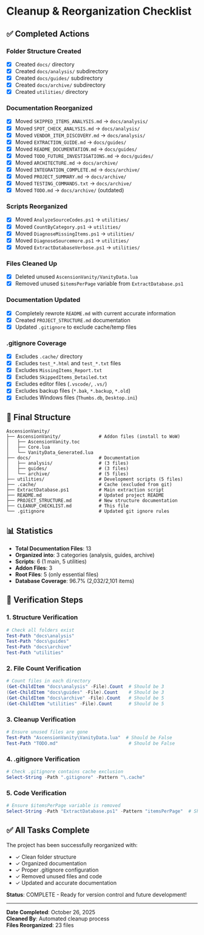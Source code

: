 # Cleanup & Reorganization Checklist

## ✅ Completed Actions

### Folder Structure Created
- [x] Created `docs/` directory
- [x] Created `docs/analysis/` subdirectory
- [x] Created `docs/guides/` subdirectory  
- [x] Created `docs/archive/` subdirectory
- [x] Created `utilities/` directory

### Documentation Reorganized
- [x] Moved `SKIPPED_ITEMS_ANALYSIS.md` → `docs/analysis/`
- [x] Moved `SPOT_CHECK_ANALYSIS.md` → `docs/analysis/`
- [x] Moved `VENDOR_ITEM_DISCOVERY.md` → `docs/analysis/`
- [x] Moved `EXTRACTION_GUIDE.md` → `docs/guides/`
- [x] Moved `README_DOCUMENTATION.md` → `docs/guides/`
- [x] Moved `TODO_FUTURE_INVESTIGATIONS.md` → `docs/guides/`
- [x] Moved `ARCHITECTURE.md` → `docs/archive/`
- [x] Moved `INTEGRATION_COMPLETE.md` → `docs/archive/`
- [x] Moved `PROJECT_SUMMARY.md` → `docs/archive/`
- [x] Moved `TESTING_COMMANDS.txt` → `docs/archive/`
- [x] Moved `TODO.md` → `docs/archive/` (outdated)

### Scripts Reorganized
- [x] Moved `AnalyzeSourceCodes.ps1` → `utilities/`
- [x] Moved `CountByCategory.ps1` → `utilities/`
- [x] Moved `DiagnoseMissingItems.ps1` → `utilities/`
- [x] Moved `DiagnoseSourcemore.ps1` → `utilities/`
- [x] Moved `ExtractDatabaseVerbose.ps1` → `utilities/`

### Files Cleaned Up
- [x] Deleted unused `AscensionVanity/VanityData.lua`
- [x] Removed unused `$itemsPerPage` variable from `ExtractDatabase.ps1`

### Documentation Updated
- [x] Completely rewrote `README.md` with current accurate information
- [x] Created `PROJECT_STRUCTURE.md` documentation
- [x] Updated `.gitignore` to exclude cache/temp files

### .gitignore Coverage
- [x] Excludes `.cache/` directory
- [x] Excludes `test_*.html` and `test_*.txt` files
- [x] Excludes `MissingItems_Report.txt`
- [x] Excludes `SkippedItems_Detailed.txt`
- [x] Excludes editor files (`.vscode/`, `.vs/`)
- [x] Excludes backup files (`*.bak`, `*.backup`, `*.old`)
- [x] Excludes Windows files (`Thumbs.db`, `Desktop.ini`)

## 📁 Final Structure

```
AscensionVanity/
├── AscensionVanity/              # Addon files (install to WoW)
│   ├── AscensionVanity.toc
│   ├── Core.lua
│   └── VanityData_Generated.lua
├── docs/                         # Documentation
│   ├── analysis/                 # (3 files)
│   ├── guides/                   # (3 files)
│   └── archive/                  # (5 files)
├── utilities/                    # Development scripts (5 files)
├── .cache/                       # Cache (excluded from git)
├── ExtractDatabase.ps1           # Main extraction script
├── README.md                     # Updated project README
├── PROJECT_STRUCTURE.md          # New structure documentation
├── CLEANUP_CHECKLIST.md          # This file
└── .gitignore                    # Updated git ignore rules
```

## 📊 Statistics

- **Total Documentation Files**: 13
- **Organized into**: 3 categories (analysis, guides, archive)
- **Scripts**: 6 (1 main, 5 utilities)
- **Addon Files**: 3
- **Root Files**: 5 (only essential files)
- **Database Coverage**: 96.7% (2,032/2,101 items)

## 🎯 Verification Steps

### 1. Structure Verification
```powershell
# Check all folders exist
Test-Path "docs\analysis"
Test-Path "docs\guides"
Test-Path "docs\archive"
Test-Path "utilities"
```

### 2. File Count Verification
```powershell
# Count files in each directory
(Get-ChildItem "docs\analysis" -File).Count  # Should be 3
(Get-ChildItem "docs\guides" -File).Count    # Should be 3
(Get-ChildItem "docs\archive" -File).Count   # Should be 5
(Get-ChildItem "utilities" -File).Count      # Should be 5
```

### 3. Cleanup Verification
```powershell
# Ensure unused files are gone
Test-Path "AscensionVanity\VanityData.lua"  # Should be False
Test-Path "TODO.md"                          # Should be False
```

### 4. .gitignore Verification
```powershell
# Check .gitignore contains cache exclusion
Select-String -Path ".gitignore" -Pattern "\.cache"
```

### 5. Code Verification
```powershell
# Ensure $itemsPerPage variable is removed
Select-String -Path "ExtractDatabase.ps1" -Pattern "itemsPerPage"  # Should find no matches
```

## ✅ All Tasks Complete

The project has been successfully reorganized with:
- ✓ Clean folder structure
- ✓ Organized documentation
- ✓ Proper .gitignore configuration
- ✓ Removed unused files and code
- ✓ Updated and accurate documentation

**Status**: COMPLETE - Ready for version control and future development!

---

**Date Completed**: October 26, 2025  
**Cleaned By**: Automated cleanup process  
**Files Reorganized**: 23 files
